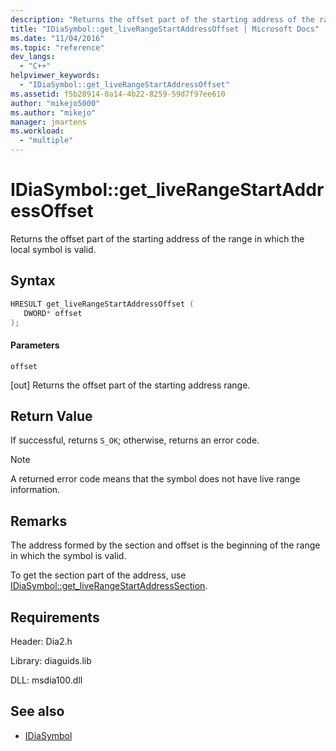 ```yaml
---
description: "Returns the offset part of the starting address of the range in which the local symbol is valid."
title: "IDiaSymbol::get_liveRangeStartAddressOffset | Microsoft Docs"
ms.date: "11/04/2016"
ms.topic: "reference"
dev_langs:
  - "C++"
helpviewer_keywords:
  - "IDiaSymbol::get_liveRangeStartAddressOffset"
ms.assetid: f5b28914-0a14-4b22-8259-59d7f97ee610
author: "mikejo5000"
ms.author: "mikejo"
manager: jmartens
ms.workload:
  - "multiple"
---
```

# IDiaSymbol::get_liveRangeStartAddressOffset
Returns the offset part of the starting address of the range in which the local symbol is valid.

## Syntax

```C++
HRESULT get_liveRangeStartAddressOffset ( 
   DWORD* offset
);
```

#### Parameters
 `offset`

[out] Returns the offset part of the starting address range.

## Return Value
 If successful, returns `S_OK`; otherwise, returns an error code.

> [!NOTE]
> A returned error code means that the symbol does not have live range information.

## Remarks
 The address formed by the section and offset is the beginning of the range in which the symbol is valid.

 To get the section part of the address, use [IDiaSymbol::get_liveRangeStartAddressSection](../../debugger/debug-interface-access/idiasymbol-get-liverangestartaddresssection.md).

## Requirements
 Header: Dia2.h

 Library: diaguids.lib

 DLL: msdia100.dll

## See also
- [IDiaSymbol](../../debugger/debug-interface-access/idiasymbol.md)
